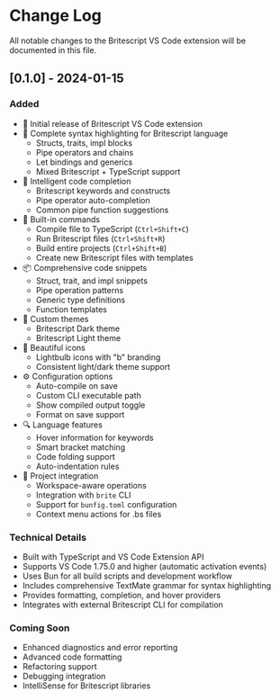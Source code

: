 # Change Log

All notable changes to the Britescript VS Code extension will be documented in this file.

## [0.1.0] - 2024-01-15

### Added
- 🎉 Initial release of Britescript VS Code extension
- 🎨 Complete syntax highlighting for Britescript language
  - Structs, traits, impl blocks
  - Pipe operators and chains  
  - Let bindings and generics
  - Mixed Britescript + TypeScript support
- 📝 Intelligent code completion
  - Britescript keywords and constructs
  - Pipe operator auto-completion
  - Common pipe function suggestions
- 🔧 Built-in commands
  - Compile file to TypeScript (`Ctrl+Shift+C`)
  - Run Britescript files (`Ctrl+Shift+R`)
  - Build entire projects (`Ctrl+Shift+B`)
  - Create new Britescript files with templates
- 📦 Comprehensive code snippets
  - Struct, trait, and impl snippets
  - Pipe operation patterns
  - Generic type definitions
  - Function templates
- 🎨 Custom themes
  - Britescript Dark theme
  - Britescript Light theme
- 🎯 Beautiful icons
  - Lightbulb icons with "b" branding
  - Consistent light/dark theme support
- ⚙️ Configuration options
  - Auto-compile on save
  - Custom CLI executable path
  - Show compiled output toggle
  - Format on save support
- 🔍 Language features
  - Hover information for keywords
  - Smart bracket matching
  - Code folding support
  - Auto-indentation rules
- 🎯 Project integration
  - Workspace-aware operations
  - Integration with `brite` CLI
  - Support for `bunfig.toml` configuration
  - Context menu actions for .bs files

### Technical Details
- Built with TypeScript and VS Code Extension API
- Supports VS Code 1.75.0 and higher (automatic activation events)
- Uses Bun for all build scripts and development workflow
- Includes comprehensive TextMate grammar for syntax highlighting
- Provides formatting, completion, and hover providers
- Integrates with external Britescript CLI for compilation

### Coming Soon
- Enhanced diagnostics and error reporting
- Advanced code formatting
- Refactoring support
- Debugging integration
- IntelliSense for Britescript libraries